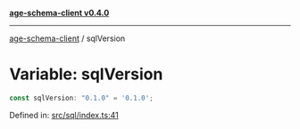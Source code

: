 [**age-schema-client v0.4.0**](../index.md)

***

[age-schema-client](../index.md) / sqlVersion

# Variable: sqlVersion

```ts
const sqlVersion: "0.1.0" = '0.1.0';
```

Defined in: [src/sql/index.ts:41](https://github.com/standardbeagle/ageSchemaClient/blob/main/src/sql/index.ts#L41)
